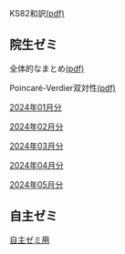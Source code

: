 [](モース理論[(pdf)](morse-th/morse-th.pdf))

[](層理論まとめノート[(pdf)](shv/shv.pdf))

[](帰納圏について[(pdf:2023年8月分)](monthly-category/2023-08-abst.pdf))

[](続・帰納圏について[(pdf:2023年12月分)](monthly-category/2023-12.pdf))

[](準アーベル圏について[(pdf)](quasi-abel/quasi-abel.pdf))
[](位相空間まとめノート[(pdf)](topo/topo.pdf))
[](ツェルナー和訳[(pdf)](zerner/zerner1971.pdf))

KS82和訳[(pdf)](KS82-ja/KS82-ja.pdf)

## 院生ゼミ

全体的なまとめ[(pdf)](grad-seminar/ks90-notes.pdf)

Poincaré-Verdier双対性[(pdf)](grad-seminar/PV-duality.pdf)


[2024年01月分](grad-notes/2024-01.md)

[2024年02月分](grad-notes/2024-02.md)

[2024年03月分](grad-notes/2024-03.md)

[2024年04月分](grad-notes/2024-04.md)

[2024年05月分](grad-notes/2024-05.md)

## 自主ゼミ

[自主ゼミ用](seminar.md)

